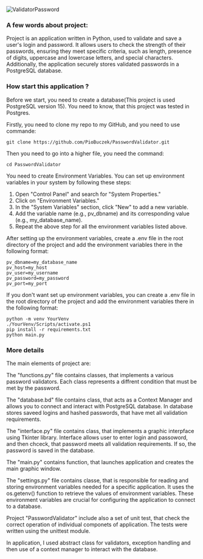 
![ValidatorPassword](https://github.com/PioBuczek/PasswordValidator/assets/137912290/dd347673-238c-4ccf-b2e4-f056c8e7ec49)


### A few words about project:

Project is an application written in Python, used to validate and save a user's login and password. It allows users to check the strength of their passwords, ensuring they meet specific criteria, such as length, presence of digits, uppercase and lowercase letters, and special characters. Additionally, the application securely stores validated passwords in a PostgreSQL database.


### How start this application ?

Before we start, you need to create a database(This project is used PostgreSQL version 15). You need to know, that this project was tested in Postgres. 

Firstly, you need to clone my repo to my GitHub, and you need to use commande: 
<div class="termy">

```console
git clone https://github.com/PioBuczek/PasswordValidator.git
```
</div> 

Then you need to go into a higher file, you need the command:
<div class="termy">

```console
cd PasswordValidator
```

You need to create Environment Variables. You can set up environment variables in your system by following these steps:

1. Open "Control Panel" and search for "System Properties."
2. Click on "Environment Variables."
3. In the "System Variables" section, click "New" to add a new variable.
4. Add the variable name (e.g., pv_dbname) and its corresponding value (e.g., my_database_name).
5. Repeat the above step for all the environment variables listed above.

After setting up the environment variables, create a .env file in the root directory of the project and add the environment variables there in the following format:

<div class="termy">

```console
pv_dbname=my_database_name
pv_host=my_host
pv_user=my_username
pv_password=my_password
pv_port=my_port

```
</div> 


If you don't want set up environment variables, you can create a .env file in the root directory of the project and add the environment variables there in the following format:


```console
python -m venv YourVenv
./YourVenv/Scripts/activate.ps1
pip install -r requirements.txt  
python main.py
```

### More details

The main elements of project are:

The "functions.py" file contains classes, that implements a various password validators. Each class represents a diffrent condition that must be met by the password.

The "database.bd" file contains class, that acts as a Context Manager and allows you to connect and interact with PostgreSQL database. In database stores saveed logins and hashed passwords, that have met all validation requirements. 

The "interface.py" file contains class, that implements a graphic interpface using Tkinter library. Interface allows user to enter login and passoword, and then chceck, that password meets all validation requirements. If so, the password is saved in the database. 

The "main.py" contains function, that launches application and creates the main graphic window.

The "settings.py" file contains classe, that is responsible for reading and storing environment variables needed for a specific application. It uses the os.getenv() function to retrieve the values of environment variables. These environment variables are crucial for configuring the application to connect to a database.


Project "PasswordValidator" include also a set of unit test, that check the correct operation of individual componets of application. The tests were written using the unittest module.

In application, I used abstract class for validators, exception handling and then use of a context manager to interact with the database. 
